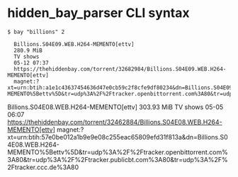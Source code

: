 # hidden_bay_parser CLI syntax

    $ bay "billions" 2
    
      Billions.S04E09.WEB.H264-MEMENTO[ettv]
      280.9 MiB
      TV shows
      05-12 07:37
      https://thehiddenbay.com/torrent/32682984/Billions.S04E09.WEB.H264-MEMENTO[ettv]
      magnet:?xt=urn:btih:a1e1c43637454636d47e0cb59c2f8cfe9df80234&dn=Billions.S04E09.WEB.H264-MEMENTO%5Bettv%5D&tr=udp%3A%2F%2Ftracker.openbittorrent.com%3A80&tr=udp%3A%2F%2Ftracker.publicbt.com%3A80&tr=udp%3A%2F%2Ftracker.ccc.de%3A80


Billions.S04E08.WEB.H264-MEMENTO[ettv]
303.93 MiB
TV shows
05-05 06:07
https://thehiddenbay.com/torrent/32462884/Billions.S04E08.WEB.H264-MEMENTO[ettv]
magnet:?xt=urn:btih:57e0be012a1b9e9e08c255eac65809efd31f813a&dn=Billions.S04E08.WEB.H264-MEMENTO%5Bettv%5D&tr=udp%3A%2F%2Ftracker.openbittorrent.com%3A80&tr=udp%3A%2F%2Ftracker.publicbt.com%3A80&tr=udp%3A%2F%2Ftracker.ccc.de%3A80

